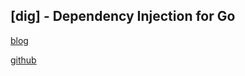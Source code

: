 ## [dig] - Dependency Injection for Go

[blog](https://blog.drewolson.org/dependency-injection-in-go)

[github](https://github.com/uber-go/dig)

